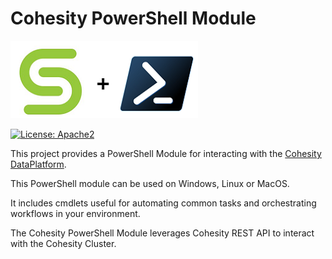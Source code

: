 # Cohesity PowerShell Module

![](assets/cohesity_powershell.png)

[![License: Apache2](https://img.shields.io/hexpm/l/plug.svg?style=flat-square)](https://github.com/cohesity/cohesity-powershell-module/blob/master/LICENSE)

This project provides a PowerShell Module for interacting with the [Cohesity DataPlatform](https://www.cohesity.com/products/data-platform).

This PowerShell module can be used on Windows, Linux or MacOS.

It includes cmdlets useful for automating common tasks and orchestrating workflows in your environment.

The Cohesity PowerShell Module leverages Cohesity REST API to interact with the Cohesity Cluster.
